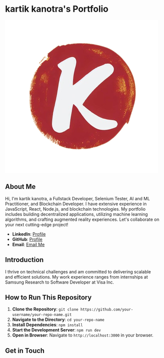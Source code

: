 # kartik kanotra's Portfolio

![kartik kanotra's Logo](public/logo.png)

## About Me

Hi, I'm kartik kanotra, a Fullstack Developer, Selenium Tester, AI and ML Practitioner, and Blockchain Developer. I have extensive experience in JavaScript, React, Node.js, and blockchain technologies. My portfolio includes building decentralized applications, utilizing machine learning algorithms, and crafting augmented reality experiences. Let's collaborate on your next cutting-edge project!

- **LinkedIn**: [Profile](https://www.linkedin.com/in/kartik-kanotra/)
- **GitHub**: [Profile](https://github.com/kartik0649)
- **Email**: [Email Me](mailto:kartikkanotra@gmail.com)

## Introduction

I thrive on technical challenges and am committed to delivering scalable and efficient solutions. My work experience ranges from internships at Samsung Research to Software Developer at Visa Inc.


## How to Run This Repository

1. **Clone the Repository**: `git clone https://github.com/your-username/your-repo-name.git`
2. **Navigate to the Directory**: `cd your-repo-name`
3. **Install Dependencies**: `npm install`
4. **Start the Development Server**: `npm run dev`
5. **Open in Browser**: Navigate to `http://localhost:3000` in your browser.

## Get in Touch
